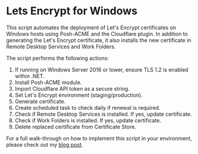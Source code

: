 # Lets Encrypt for Windows

This script automates the deployment of Let's Encrypt certificates on Windows hosts using Posh-ACME and the Cloudflare plugin. In addition to generating the Let's Encrypt certificate, it also installs the new certificate in Remote Desktop Services and Work Folders.

The script performs the following actions:

1. If running on Windows Server 2016 or lower, ensure TLS 1.2 is enabled within .NET.
2. Install Posh-ACME module.
3. Import Cloudflare API token as a secure string.
4. Set Let's Encrypt environment (staging/production).
5. Generate certificate.
6. Create scheduled task to check daily if renewal is required.
7. Check if Remote Desktop Services is installed. If yes, update certificate.
8. Check if Work Folders is installed. If yes, update certificate.
9. Delete replaced certificate from Certificate Store.

For a full walk-through on how to implement this script in your environment, please check out my [blog post](https://twobyte.blog/docs/installing_lets_encrypt/installing_posh-acme/).